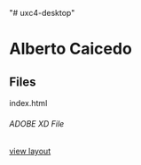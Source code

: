 "# uxc4-desktop"

# Alberto Caicedo

## Files
index.html

###### ADOBE XD File
[view layout](https://xd.adobe.com/view/07530e0b-c9a3-4cfc-4235-8e8fbf2a8adb-7162/)
